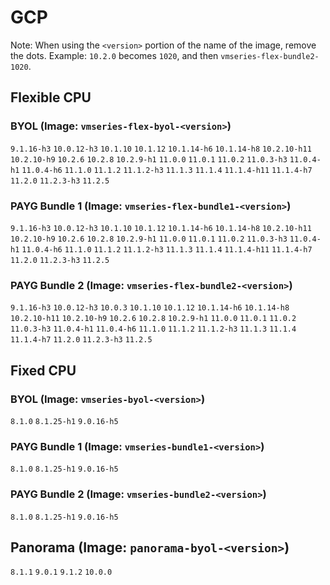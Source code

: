 
# GCP
Note: When using the `<version>` portion of the name of the image, remove the dots. Example: `10.2.0` becomes `1020`, and then `vmseries-flex-bundle2-1020`.
## Flexible CPU

### BYOL (Image: `vmseries-flex-byol-<version>`)
`9.1.16-h3` `10.0.12-h3` `10.1.10` `10.1.12` `10.1.14-h6` `10.1.14-h8` `10.2.10-h11` `10.2.10-h9` `10.2.6` `10.2.8` `10.2.9-h1` `11.0.0` `11.0.1` `11.0.2` `11.0.3-h3` `11.0.4-h1` `11.0.4-h6` `11.1.0` `11.1.2` `11.1.2-h3` `11.1.3` `11.1.4` `11.1.4-h11` `11.1.4-h7` `11.2.0` `11.2.3-h3` `11.2.5` 
### PAYG Bundle 1 (Image: `vmseries-flex-bundle1-<version>`)
`9.1.16-h3` `10.0.12-h3` `10.1.10` `10.1.12` `10.1.14-h6` `10.1.14-h8` `10.2.10-h11` `10.2.10-h9` `10.2.6` `10.2.8` `10.2.9-h1` `11.0.0` `11.0.1` `11.0.2` `11.0.3-h3` `11.0.4-h1` `11.0.4-h6` `11.1.0` `11.1.2` `11.1.2-h3` `11.1.3` `11.1.4` `11.1.4-h11` `11.1.4-h7` `11.2.0` `11.2.3-h3` `11.2.5` 
### PAYG Bundle 2 (Image: `vmseries-flex-bundle2-<version>`)
`9.1.16-h3` `10.0.12-h3` `10.0.3` `10.1.10` `10.1.12` `10.1.14-h6` `10.1.14-h8` `10.2.10-h11` `10.2.10-h9` `10.2.6` `10.2.8` `10.2.9-h1` `11.0.0` `11.0.1` `11.0.2` `11.0.3-h3` `11.0.4-h1` `11.0.4-h6` `11.1.0` `11.1.2` `11.1.2-h3` `11.1.3` `11.1.4` `11.1.4-h7` `11.2.0` `11.2.3-h3` `11.2.5` 
## Fixed CPU

### BYOL (Image: `vmseries-byol-<version>`)
`8.1.0` `8.1.25-h1` `9.0.16-h5` 
### PAYG Bundle 1 (Image: `vmseries-bundle1-<version>`)
`8.1.0` `8.1.25-h1` `9.0.16-h5` 
### PAYG Bundle 2 (Image: `vmseries-bundle2-<version>`)
`8.1.0` `8.1.25-h1` `9.0.16-h5` 

## Panorama (Image: `panorama-byol-<version>`)
`8.1.1` `9.0.1` `9.1.2` `10.0.0` 
